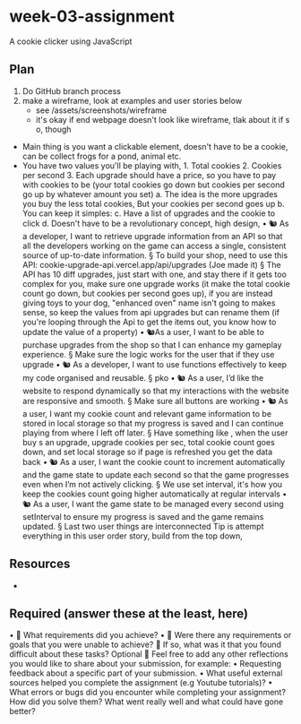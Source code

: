 # week-03-assignment

A cookie clicker using JavaScript

## Plan

1. Do GitHub branch process
2. make a wireframe, look at examples and user stories below
   - see /assets/screenshots/wireframe
   - it's okay if end webpage doesn't look like wireframe, tlak about it if s o, though

- Main thing is you want a clickable element, doesn't have to be a cookie, can be collect frogs for a pond, animal etc.
- You have two values you'll be playing with, 1. Total cookies 2. Cookies per second 3. Each upgrade should have a price, so you have to pay with cookies to be (your total cookies go down but cookies per second go up by whatever amount you set)
  a. The idea is the more upgrades you buy the less total cookies, But your cookies per second goes up
  b. You can keep it simples:
  c. Have a list of upgrades and the cookie to click
  d. Doesn't have to be a revolutionary concept, high design,
  • 🐿️ As a developer, I want to retrieve upgrade information from an API so that all the developers working on the game can access a single, consistent source of up-to-date information.
  § To build your shop, need to use this API: cookie-upgrade-api.vercel.app/api/upgrades (Joe made it)
  § The API has 10 diff upgrades, just start with one, and stay there if it gets too complex for you, make sure one upgrade works (it make the total cookie count go down, but cookies per second goes up), if you are instead giving toys to your dog, "enhanced oven" name isn't going to makes sense, so keep the values from api upgrades but can rename them (if you're looping through the Api to get the items out, you know how to update the value of a property)
  • 🐿️As a user, I want to be able to purchase upgrades from the shop so that I can enhance my gameplay experience.
  § Make sure the logic works for the user that if they use upgrade
  • 🐿️ As a developer, I want to use functions effectively to keep my code organised and reusable.
  § pko
  • 🐿️ As a user, I’d like the website to respond dynamically so that my interactions with the website are responsive and smooth.
  § Make sure all buttons are working
  • 🐿️ As a user, I want my cookie count and relevant game information to be stored in local storage so that my progress is saved and I can continue playing from where I left off later.
  § Have something like , when the user buy s an upgrade, upgrade cookies per sec, total cookie count goes down, and set local storage so if page is refreshed you get the data back
  • 🐿️ As a user, I want the cookie count to increment automatically and the game state to update each second so that the game progresses even when I’m not actively clicking.
  § We use set interval, it's how you keep the cookies count going higher automatically at regular intervals
  • 🐿️ As a user, I want the game state to be managed every second using setInterval to ensure my progress is saved and the game remains updated.
  § Last two user things are interconnected
  Tip is attempt everything in this user order story, build from the top down,

## Resources

-

## Required (answer these at the least, here)

• 🎯 What requirements did you achieve?
• 🎯 Were there any requirements or goals that you were unable to achieve?
🎯 If so, what was it that you found difficult about these tasks?
Optional
🏹 Feel free to add any other reflections you would like to share about your submission, for example:
• Requesting feedback about a specific part of your submission.
• What useful external sources helped you complete the assignment (e.g Youtube tutorials)?
• What errors or bugs did you encounter while completing your assignment? How did you solve them?
What went really well and what could have gone better?
